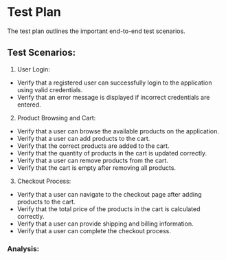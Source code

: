 # Test Plan

The test plan outlines the important end-to-end test scenarios.

## Test Scenarios:
1. User Login:
 - Verify that a registered user can successfully login to the application using valid credentials.
 - Verify that an error message is displayed if incorrect credentials are entered.

2. Product Browsing and Cart:
- Verify that a user can browse the available products on the application.
- Verify that a user can add products to the cart.
- Verify that the correct products are added to the cart.
- Verify that the quantity of products in the cart is updated correctly.
- Verify that a user can remove products from the cart.
- Verify that the cart is empty after removing all products.

3. Checkout Process:
- Verify that a user can navigate to the checkout page after adding products to the cart.
- Verify that the total price of the products in the cart is calculated correctly.
- Verify that a user can provide shipping and billing information.
- Verify that a user can complete the checkout process.


### Analysis:
